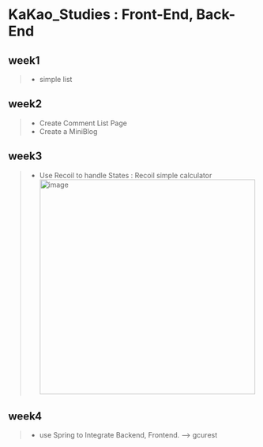 # KaKao_Studies : Front-End, Back-End

## week1

> -   simple list

## week2

> -   Create Comment List Page
> -   Create a MiniBlog

## week3

> -   Use Recoil to handle States : Recoil simple calculator
>     <img width="436" alt="image" src="https://user-images.githubusercontent.com/60805546/226537932-5b91ac3c-d508-4cf3-a214-99cb5effce82.png">

## week4

> -   use Spring to Integrate Backend, Frontend. --> gcurest
